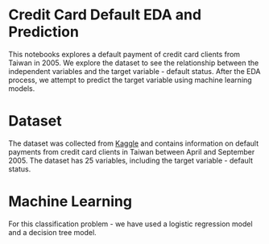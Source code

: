 # Credit Card Default EDA and Prediction
This notebooks explores a default payment of credit card clients from Taiwan in 2005. We explore the dataset to see the relationship between the independent variables and the target variable - default status. After the EDA process, we attempt to predict the target variable using machine learning models. 

# Dataset
The dataset was collected from [Kaggle](https://www.kaggle.com/datasets/uciml/default-of-credit-card-clients-dataset/data) and contains information on default payments from credit card clients in Taiwan between April and September 2005. The dataset has 25 variables, including the target variable - default status. 

# Machine Learning
For this classification problem - we have used a logistic regression model and a decision tree model.
